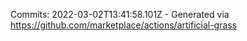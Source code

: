 Commits: 2022-03-02T13:41:58.101Z - Generated via https://github.com/marketplace/actions/artificial-grass
<br>
